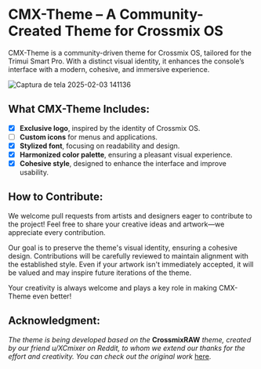 # CMX-Theme – A Community-Created Theme for Crossmix OS

CMX-Theme is a community-driven theme for Crossmix OS, tailored for the Trimui Smart Pro. With a distinct visual identity, it enhances the console’s interface with a modern, cohesive, and immersive experience.

![Captura de tela 2025-02-03 141136](https://github.com/user-attachments/assets/1a40924c-81cc-4890-ab58-a67f096eb01d)


## What CMX-Theme Includes:
- [x] **Exclusive logo**, inspired by the identity of Crossmix OS.  
- [ ] **Custom icons** for menus and applications.  
- [x] **Stylized font**, focusing on readability and design.  
- [x] **Harmonized color palette**, ensuring a pleasant visual experience.  
- [x] **Cohesive style**, designed to enhance the interface and improve usability.  

## How to Contribute:
We welcome pull requests from artists and designers eager to contribute to the project! Feel free to share your creative ideas and artwork—we appreciate every contribution.

Our goal is to preserve the theme's visual identity, ensuring a cohesive design. Contributions will be carefully reviewed to maintain alignment with the established style. Even if your artwork isn't immediately accepted, it will be valued and may inspire future iterations of the theme.

Your creativity is always welcome and plays a key role in making CMX-Theme even better!

## Acknowledgment:
*The theme is being developed based on the* **CrossmixRAW** *theme, created by our friend u/XCmixer on Reddit, to whom we extend our thanks for the effort and creativity. You can check out the original work* [here](https://www.reddit.com/r/trimui/comments/1i8tnhd/simplified_theme/).
